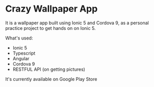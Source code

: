 # Crazy Wallpaper App


It is a wallpaper app built using Ionic 5 and Cordova 9, as a personal practice project to get hands on on Ionic 5.

What's used:
- Ionic 5
- Typescript
- Angular
- Cordova 9
- RESTFUL API (on getting pictures)



It's currently available on Google Play Store
